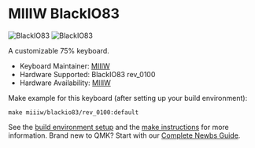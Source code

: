 # MIIIW BlackIO83

![BlackIO83](https://i.imgur.com/jZ7HrTC.jpg)
![BlackIO83](https://i.imgur.com/AnlUIfp.jpg)

A customizable 75% keyboard.

* Keyboard Maintainer: [MIIIW](https://github.com/miiiw)
* Hardware Supported: BlackIO83 rev_0100
* Hardware Availability: [MIIIW](https://www.miiiw.com/)

Make example for this keyboard (after setting up your build environment):

    make miiiw/blackio83/rev_0100:default

See the [build environment setup](https://docs.qmk.fm/#/getting_started_build_tools) and the [make instructions](https://docs.qmk.fm/#/getting_started_make_guide) for more information. Brand new to QMK? Start with our [Complete Newbs Guide](https://docs.qmk.fm/#/newbs).
